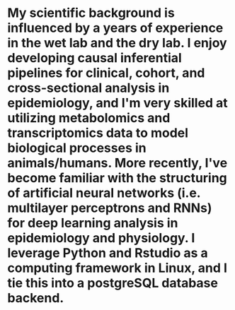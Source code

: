 # My scientific background is influenced by a years of experience in the wet lab and the dry lab. I enjoy developing causal inferential pipelines for clinical, cohort, and cross-sectional analysis in epidemiology, and I'm very skilled at utilizing metabolomics and transcriptomics data to model biological processes in animals/humans. More recently, I've become familiar with the structuring of artificial neural networks (i.e. multilayer perceptrons and RNNs) for deep learning analysis in epidemiology and physiology. I leverage Python and Rstudio as a computing framework in Linux, and I tie this into a postgreSQL database backend.
